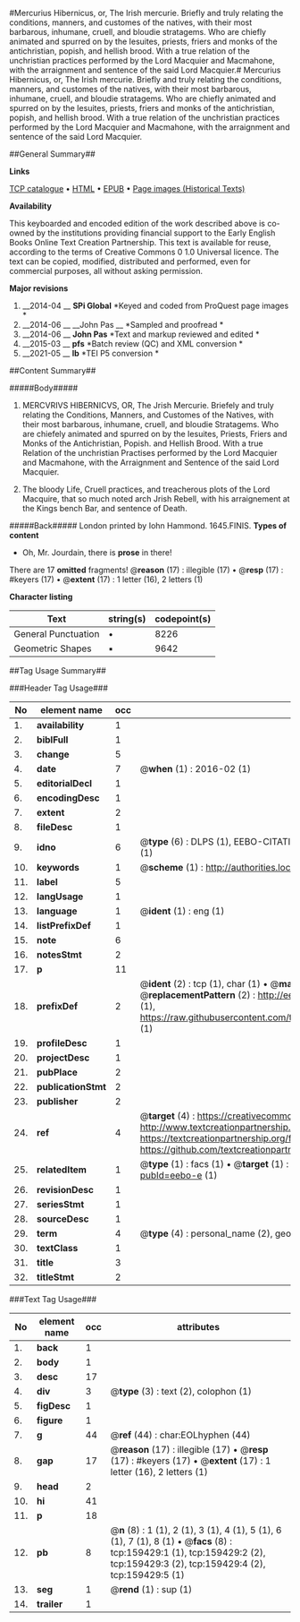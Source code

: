 #Mercurius Hibernicus, or, The Irish mercurie. Briefly and truly relating the conditions, manners, and customes of the natives, with their most barbarous, inhumane, cruell, and bloudie stratagems. Who are chiefly animated and spurred on by the Iesuites, priests, friers and monks of the antichristian, popish, and hellish brood. With a true relation of the unchristian practices performed by the Lord Macquier and Macmahone, with the arraignment and sentence of the said Lord Macquier.#
Mercurius Hibernicus, or, The Irish mercurie. Briefly and truly relating the conditions, manners, and customes of the natives, with their most barbarous, inhumane, cruell, and bloudie stratagems. Who are chiefly animated and spurred on by the Iesuites, priests, friers and monks of the antichristian, popish, and hellish brood. With a true relation of the unchristian practices performed by the Lord Macquier and Macmahone, with the arraignment and sentence of the said Lord Macquier.

##General Summary##

**Links**

[TCP catalogue](http://www.ota.ox.ac.uk/tcp/)  • 
[HTML](http://tei.it.ox.ac.uk/tcp/Texts-HTML/free/A74/A74733.html)  • 
[EPUB](http://tei.it.ox.ac.uk/tcp/Texts-EPUB/free/A74/A74733.epub) • 
[Page images (Historical Texts)](https://historicaltexts.jisc.ac.uk/eebo-50796712e)

**Availability**

This keyboarded and encoded edition of the work described above is co-owned by the
    institutions providing financial support to the Early English Books Online Text Creation
    Partnership. This text is available for reuse, according to the terms of  Creative Commons 0 1.0 Universal
    licence. The text can be copied, modified, distributed and performed, even for commercial
    purposes, all without asking permission.

**Major revisions**

1. __2014-04 __ __SPi Global__ *Keyed and coded from ProQuest page images *
1. __2014-06 __ __John Pas __ *Sampled and proofread *
1. __2014-06 __ __John Pas__ *Text and markup reviewed and edited *
1. __2015-03 __ __pfs__ *Batch review (QC) and XML conversion *
1. __2021-05 __ __lb__ *TEI P5 conversion *

##Content Summary##

#####Body#####

1. MERCVRIVS HIBERNICVS, OR, The Jrish Mercurie. Briefely and truly relating the Conditions, Manners, and Customes of the Natives, with their most barbarous, inhumane, cruell, and bloudie Stratagems. Who are chiefely animated and spurred on by the Iesuites, Priests, Friers and Monks of the Antichristian, Popish. and Hellish Brood. With a true Relation of the unchristian Practises performed by the Lord Macquier and Macmahone, with the Arraignment and Sentence of the said Lord Macquier.

1. The bloody Life, Cruell practices, and treacherous plots of the Lord Macquire, that so much noted arch Jrish Rebell, with his arraignement at the Kings bench Bar, and sentence of Death.

#####Back#####
London printed by Iohn Hammond. 1645.FINIS.
**Types of content**

  * Oh, Mr. Jourdain, there is **prose** in there!

There are 17 **omitted** fragments! 
 @__reason__ (17) : illegible (17)  •  @__resp__ (17) : #keyers (17)  •  @__extent__ (17) : 1 letter (16), 2 letters (1)

**Character listing**


|Text|string(s)|codepoint(s)|
|---|---|---|
|General Punctuation|•|8226|
|Geometric Shapes|▪|9642|

##Tag Usage Summary##

###Header Tag Usage###

|No|element name|occ|attributes|
|---|---|---|---|
|1.|__availability__|1||
|2.|__biblFull__|1||
|3.|__change__|5||
|4.|__date__|7| @__when__ (1) : 2016-02 (1)|
|5.|__editorialDecl__|1||
|6.|__encodingDesc__|1||
|7.|__extent__|2||
|8.|__fileDesc__|1||
|9.|__idno__|6| @__type__ (6) : DLPS (1), EEBO-CITATION (1), VID (1), EEBO-PROQUEST (1), STC (1), OCLC (1)|
|10.|__keywords__|1| @__scheme__ (1) : http://authorities.loc.gov/ (1)|
|11.|__label__|5||
|12.|__langUsage__|1||
|13.|__language__|1| @__ident__ (1) : eng (1)|
|14.|__listPrefixDef__|1||
|15.|__note__|6||
|16.|__notesStmt__|2||
|17.|__p__|11||
|18.|__prefixDef__|2| @__ident__ (2) : tcp (1), char (1)  •  @__matchPattern__ (2) : ([0-9\-]+):([0-9IVX]+) (1), (.+) (1)  •  @__replacementPattern__ (2) : http://eebo.chadwyck.com/downloadtiff?vid=$1&page=$2 (1), https://raw.githubusercontent.com/textcreationpartnership/Texts/master/tcpchars.xml#$1 (1)|
|19.|__profileDesc__|1||
|20.|__projectDesc__|1||
|21.|__pubPlace__|2||
|22.|__publicationStmt__|2||
|23.|__publisher__|2||
|24.|__ref__|4| @__target__ (4) : https://creativecommons.org/publicdomain/zero/1.0/ (1), http://www.textcreationpartnership.org/docs/. (1), https://textcreationpartnership.org/faq/#faq05 (1), https://github.com/textcreationpartnership (1)|
|25.|__relatedItem__|1| @__type__ (1) : facs (1)  •  @__target__ (1) : https://data.historicaltexts.jisc.ac.uk/view?pubId=eebo-e (1)|
|26.|__revisionDesc__|1||
|27.|__seriesStmt__|1||
|28.|__sourceDesc__|1||
|29.|__term__|4| @__type__ (4) : personal_name (2), geographic_name (2)|
|30.|__textClass__|1||
|31.|__title__|3||
|32.|__titleStmt__|2||


###Text Tag Usage###

|No|element name|occ|attributes|
|---|---|---|---|
|1.|__back__|1||
|2.|__body__|1||
|3.|__desc__|17||
|4.|__div__|3| @__type__ (3) : text (2), colophon (1)|
|5.|__figDesc__|1||
|6.|__figure__|1||
|7.|__g__|44| @__ref__ (44) : char:EOLhyphen (44)|
|8.|__gap__|17| @__reason__ (17) : illegible (17)  •  @__resp__ (17) : #keyers (17)  •  @__extent__ (17) : 1 letter (16), 2 letters (1)|
|9.|__head__|2||
|10.|__hi__|41||
|11.|__p__|18||
|12.|__pb__|8| @__n__ (8) : 1 (1), 2 (1), 3 (1), 4 (1), 5 (1), 6 (1), 7 (1), 8 (1)  •  @__facs__ (8) : tcp:159429:1 (1), tcp:159429:2 (2), tcp:159429:3 (2), tcp:159429:4 (2), tcp:159429:5 (1)|
|13.|__seg__|1| @__rend__ (1) : sup (1)|
|14.|__trailer__|1||
